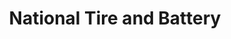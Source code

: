 ---
title: "National Tire and Battery"
url: /columbia/national-tire-and-battery/
shop: car repair
---